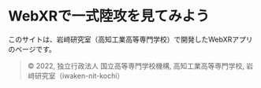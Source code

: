 # WebXRで一式陸攻を見てみよう

このサイトは、岩﨑研究室（高知工業高等専門学校）で開発したWebXRアプリのページです。

> &copy; 2022, 独立行政法人 国立高等専門学校機構, 高知工業高等専門学校, 岩﨑研究室（iwaken-nit-kochi）
